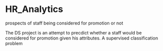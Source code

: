 # HR_Analytics
prospects of staff being considered for promotion or not

The DS project is an attempt to precdict whether a staff would be considered for promotion given his attributes. A supervised classification problem
